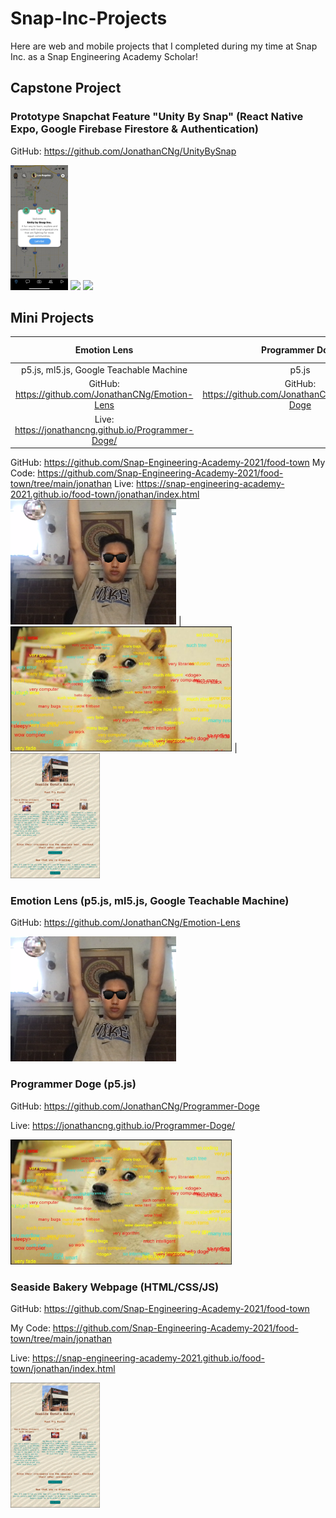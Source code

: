 # Snap-Inc-Projects

Here are web and mobile projects that I completed during my time at Snap Inc. as a Snap Engineering Academy Scholar!

## Capstone Project

### Prototype Snapchat Feature "Unity By Snap" (React Native Expo, Google Firebase Firestore & Authentication)
GitHub: https://github.com/JonathanCNg/UnityBySnap
<p>
  <img src="Samples/UnityBySnap.png" height="200"/>
  <img src="Samples/BitmojiWalkthroughDemo.gif" height="200"/>
  <img src="Samples/CoCoDemo.gif" height="200"/>
</p>

## Mini Projects

Emotion Lens | Programmer Doge | Seaside Bakery
:-------------------------:|:-------------------------:|:-------------------------:
p5.js, ml5.js, Google Teachable Machine | p5.js | HTML/CSS/JS
GitHub: https://github.com/JonathanCNg/Emotion-Lens | GitHub: https://github.com/JonathanCNg/Programmer-Doge
Live: https://jonathancng.github.io/Programmer-Doge/ | 
GitHub: https://github.com/Snap-Engineering-Academy-2021/food-town
My Code: https://github.com/Snap-Engineering-Academy-2021/food-town/tree/main/jonathan
Live: https://snap-engineering-academy-2021.github.io/food-town/jonathan/index.html
<img src="Samples/EmotionLens.png" height="200"/> | <img src="Samples/ProgrammerDoge.jpg" height="200"/> | <img src="Samples/SeasideDonuts.jpg" height="200"/>


### Emotion Lens (p5.js, ml5.js, Google Teachable Machine)

GitHub: https://github.com/JonathanCNg/Emotion-Lens

<img src="Samples/EmotionLens.png" height="200"/>

### Programmer Doge (p5.js)

GitHub: https://github.com/JonathanCNg/Programmer-Doge

Live: https://jonathancng.github.io/Programmer-Doge/

<img src="Samples/ProgrammerDoge.jpg" height="200"/>

### Seaside Bakery Webpage (HTML/CSS/JS)

GitHub: https://github.com/Snap-Engineering-Academy-2021/food-town

My Code: https://github.com/Snap-Engineering-Academy-2021/food-town/tree/main/jonathan

Live: https://snap-engineering-academy-2021.github.io/food-town/jonathan/index.html

<img src="Samples/SeasideDonuts.jpg" height="200"/>

